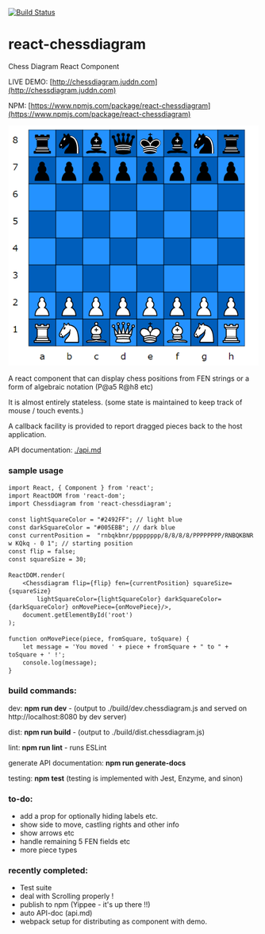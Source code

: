 [![Build Status](https://travis-ci.org/jniemann66/react-chessdiagram.svg?branch=master)](https://travis-ci.org/jniemann66/react-chessdiagram)

# react-chessdiagram
Chess Diagram React Component

LIVE DEMO: [http://chessdiagram.juddn.com](http://chessdiagram.juddn.com)

NPM: [https://www.npmjs.com/package/react-chessdiagram](https://www.npmjs.com/package/react-chessdiagram)

![screenshot](./screenshot.PNG)

A react component that can display chess positions from FEN strings or a form of algebraic notation (P@a5 R@h8 etc)

It is almost entirely stateless. (some state is maintained to keep track of mouse / touch events.)

A callback facility is provided to report dragged pieces back to the host application.

API documentation: [./api.md](./api.md)

### sample usage

	import React, { Component } from 'react';
	import ReactDOM from 'react-dom';	
    import Chessdiagram from 'react-chessdiagram';
	
	const lightSquareColor = "#2492FF"; // light blue
	const darkSquareColor = "#005EBB"; // dark blue
	const currentPosition =  "rnbqkbnr/pppppppp/8/8/8/8/PPPPPPPP/RNBQKBNR w KQkq - 0 1"; // starting position
	const flip = false;
	const squareSize = 30;

	ReactDOM.render(
		<Chessdiagram flip={flip} fen={currentPosition} squareSize={squareSize} 
        	lightSquareColor={lightSquareColor} darkSquareColor={darkSquareColor} onMovePiece={onMovePiece}/>,
  		document.getElementById('root')
	);

	function onMovePiece(piece, fromSquare, toSquare) {
		let message = 'You moved ' + piece + fromSquare + " to " + toSquare + ' !';
		console.log(message);
	}

### build commands:

dev: **npm run dev** - (output to ./build/dev.chessdiagram.js and served on http://localhost:8080 by dev server)

dist: **npm run build** - (output to ./build/dist.chessdiagram.js)

lint: **npm run lint** - runs ESLint

generate API documentation: **npm run generate-docs**

testing: **npm test** (testing is implemented with Jest, Enzyme, and sinon)

### to-do: 

- add a prop for optionally hiding labels etc.
- show side to move, castling rights and other info
- show arrows etc
- handle remaining 5 FEN fields etc
- more piece types


### recently completed:
- Test suite
- deal with Scrolling properly !
- publish to npm (Yippee - it's up there !!)
- auto API-doc (api.md)
- webpack setup for distributing as component with demo.


